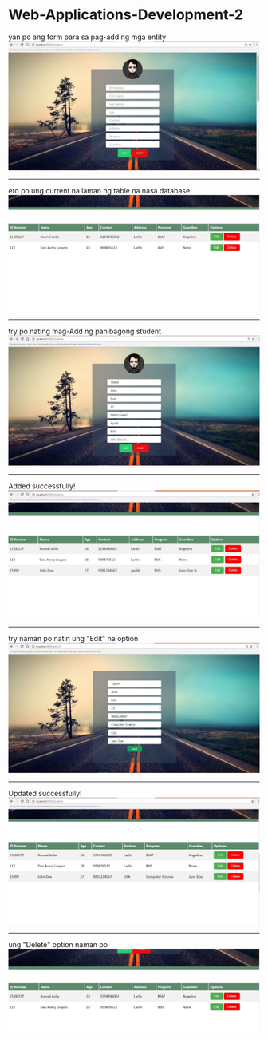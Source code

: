# Web-Applications-Development-2

yan po ang form para sa pag-add ng mga entity
![alt tag](screenshots/1.JPG)

___________________________________________________________________________________

eto po ung current na laman ng table na nasa database
![alt tag](screenshots/2.JPG)

___________________________________________________________________________________

try po nating mag-Add ng panibagong student
![alt tag](screenshots/3.JPG)

___________________________________________________________________________________

Added successfully!
![alt tag](screenshots/4.JPG)

___________________________________________________________________________________

try naman po natin ung "Edit" na option
![alt tag](screenshots/5.JPG)


___________________________________________________________________________________

Updated successfully!
![alt tag](screenshots/6.JPG)
___________________________________________________________________________________

ung "Delete" option naman po
![alt tag](screenshots/7.JPG)

